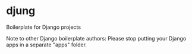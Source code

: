 djung
=====

Boilerplate for Django projects

Note to other Django boilerplate authors: Please stop putting your Django apps
in a separate "apps" folder.
